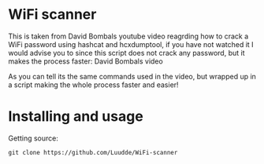<h1>WiFi scanner</h1>
<p>This is taken from David Bombals youtube video reagrding how to crack a WiFi password using hashcat and hcxdumptool, if you have not watched it I would advise you to since this script does not crack any password, but it makes the process faster: <a href"https://www.youtube.com/watch?v=Usw0IlGbkC4">David Bombals video</a></p>


As you can tell its the same commands used in the video, but wrapped up in a script making the whole process faster and easier!

<h1>Installing and usage</h1>
<p>Getting source:</p>
<code>git clone https://github.com/Luudde/WiFi-scanner</code>


